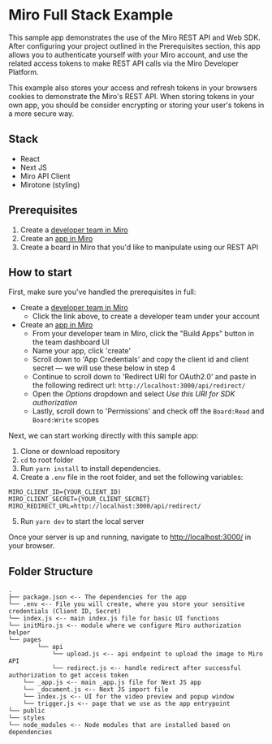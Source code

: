 # Miro Full Stack Example

This sample app demonstrates the use of the Miro REST API and Web SDK. After configuring your project outlined in the Prerequisites section, this app allows you to authenticate yourself with your Miro account, and use the related access tokens to make REST API calls via the Miro Developer Platform.

This example also stores your access and refresh tokens in your browsers cookies to demonstrate the Miro's REST API. When storing tokens in your own app, you should be consider encrypting or storing your user's tokens in a more secure way.

## Stack

- React
- Next JS
- Miro API Client
- Mirotone (styling)

## Prerequisites

1. Create a [developer team in Miro](https://miro.com/app/dashboard/?createDevTeam=1)
2. Create an [app in Miro](https://miro.com/app/settings/user-profile/apps)
3. Create a board in Miro that you'd like to manipulate using our REST API

## How to start

First, make sure you've handled the prerequisites in full:

- Create a [developer team in Miro](https://miro.com/app/dashboard/?createDevTeam=1)
  - Click the link above, to create a developer team under your account
- Create an [app in Miro](https://miro.com/app/settings/user-profile/apps)
  - From your developer team in Miro, click the "Build Apps" button in the team dashboard UI
  - Name your app, click 'create'
  - Scroll down to 'App Credentials' and copy the client id and client secret — we will use these below in step 4
  - Continue to scroll down to 'Redirect URI for OAuth2.0' and paste in the following redirect url: `http://localhost:3000/api/redirect/`
  - Open the _Options_ dropdown and select _Use this URI for SDK authorization_
  - Lastly, scroll down to 'Permissions' and check off the `Board:Read` and `Board:Write` scopes

Next, we can start working directly with this sample app:

1. Clone or download repository
2. `cd` to root folder
3. Run `yarn install` to install dependencies.
4. Create a `.env` file in the root folder, and set the following variables:

```
MIRO_CLIENT_ID={YOUR_CLIENT_ID)
MIRO_CLIENT_SECRET={YOUR_CLIENT_SECRET}
MIRO_REDIRECT_URL=http://localhost:3000/api/redirect/
```

5. Run `yarn dev` to start the local server

Once your server is up and running, navigate to [http://localhost:3000/](http://localhost:3000/) in your browser.

## Folder Structure

```
.
├── package.json <-- The dependencies for the app
└── .env <-- File you will create, where you store your sensitive credentials (Client ID, Secret)
└── index.js <-- main index.js file for basic UI functions
└── initMiro.js <-- module where we configure Miro authorization helper
└── pages
        └── api
            └── upload.js <-- api endpoint to upload the image to Miro API
            └── redirect.js <-- handle redirect after successful authorization to get access token
    └── _app.js <-- main _app.js file for Next JS app
    └── _document.js <-- Next JS import file
    └── index.js <-- UI for the video preview and popup window
    └── trigger.js <-- page that we use as the app entrypoint
└── public
└── styles
└── node_modules <-- Node modules that are installed based on dependencies

```
